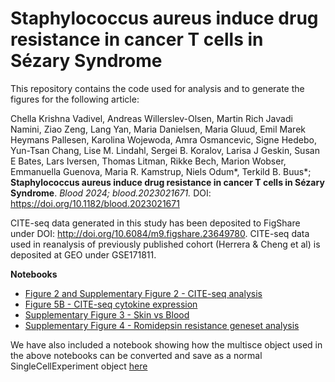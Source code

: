 # Staphylococcus aureus induce drug resistance in cancer T cells in Sézary Syndrome

This repository contains the code used for analysis and to generate the figures for the following article:

Chella Krishna Vadivel, Andreas Willerslev-Olsen, Martin Rich Javadi Namini, Ziao Zeng, Lang Yan, Maria Danielsen, Maria Gluud, Emil Marek Heymans Pallesen, Karolina Wojewoda, Amra Osmancevic, Signe Hedebo, Yun-Tsan Chang, Lise M. Lindahl, Sergei B. Koralov, Larisa J Geskin, Susan E Bates, Lars Iversen, Thomas Litman, Rikke Bech, Marion Wobser, Emmanuella Guenova, Maria R. Kamstrup, Niels Odum*, Terkild B. Buus*; **Staphylococcus aureus induce drug resistance in cancer T cells in Sézary Syndrome**. *Blood 2024; blood.2023021671.* DOI: https://doi.org/10.1182/blood.2023021671

CITE-seq data generated in this study has been deposited to FigShare under DOI: http://doi.org/10.6084/m9.figshare.23649780. CITE-seq data
used in reanalysis of previously published cohort (Herrera & Cheng et al) is deposited at GEO under GSE171811.

**Notebooks**
* [Figure 2 and Supplementary Figure 2 - CITE-seq analysis](Fig2%2BSuppl_Fig2_CITE-seq_analysis.ipynb)
* [Figure 5B - CITE-seq cytokine expression](Fig5B_CITE-seq_cytokine_expression.ipynb)
* [Supplementary Figure 3 - Skin vs Blood](Supp_Fig3_scRNAseq_Skin_vs_Blood.ipynb)
* [Supplementary Figure 4 - Romidepsin resistance geneset analysis](Suppl_Fig4_Romi_resistance_genesets.ipynb)

We have also included a notebook showing how the multisce object used in the above notebooks can be converted and save as a normal SingleCellExperiment object [here](multisce_to_sce_conversion.ipynb)
